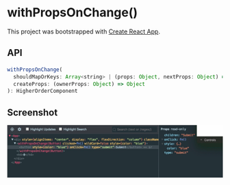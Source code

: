 # withPropsOnChange()

This project was bootstrapped with [Create React App](https://github.com/facebookincubator/create-react-app).

## API

```js
withPropsOnChange(
  shouldMapOrKeys: Array<string> | (props: Object, nextProps: Object) => boolean,
  createProps: (ownerProps: Object) => Object
): HigherOrderComponent
```

## Screenshot

![withPropsOnChange](https://github.com/rockchalkwushock/learning-recompose/blob/withPropsOnChange/screenshots/withPropsOnChange.gif)